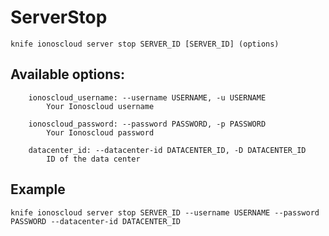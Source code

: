 # ServerStop



    knife ionoscloud server stop SERVER_ID [SERVER_ID] (options)


## Available options:

```
    ionoscloud_username: --username USERNAME, -u USERNAME
        Your Ionoscloud username

    ionoscloud_password: --password PASSWORD, -p PASSWORD
        Your Ionoscloud password

    datacenter_id: --datacenter-id DATACENTER_ID, -D DATACENTER_ID
        ID of the data center

```

## Example

    knife ionoscloud server stop SERVER_ID --username USERNAME --password PASSWORD --datacenter-id DATACENTER_ID
